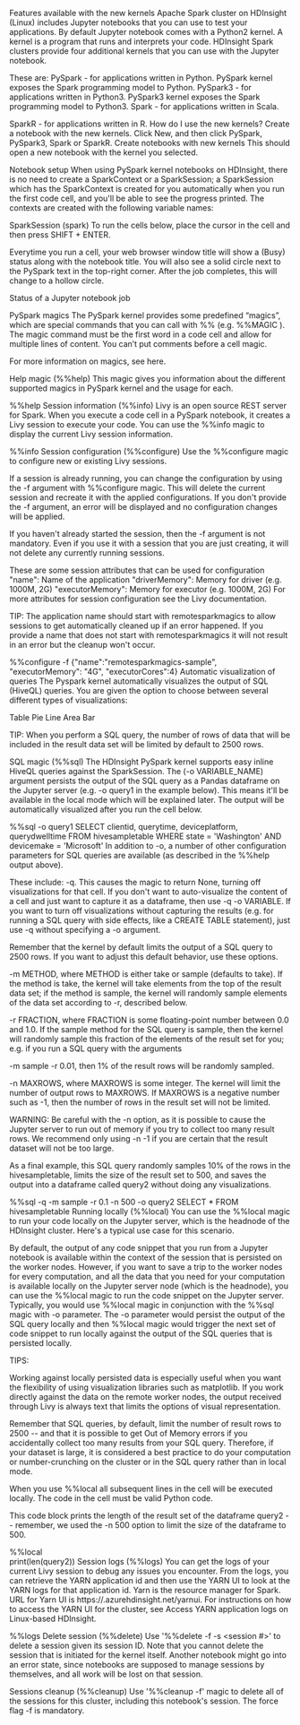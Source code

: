 Features available with the new kernels
Apache Spark cluster on HDInsight (Linux) includes Jupyter notebooks that you can use to test your applications.
By default Jupyter notebook comes with a Python2 kernel.
A kernel is a program that runs and interprets your code.
HDInsight Spark clusters provide four additional kernels that you can use with the Jupyter notebook.

These are:
PySpark - for applications written in Python. PySpark kernel exposes the Spark programming model to Python.
PySpark3 - for applications written in Python3. PySpark3 kernel exposes the Spark programming model to Python3.
Spark - for applications written in Scala.

SparkR - for applications written in R.
How do I use the new kernels?
Create a notebook with the new kernels. Click New, and then click PySpark, PySpark3, Spark or SparkR. 
Create notebooks with new kernels
This should open a new notebook with the kernel you selected.

Notebook setup
When using PySpark kernel notebooks on HDInsight, there is no need to create a SparkContext or a SparkSession; a SparkSession which has the SparkContext is created for you automatically when you run the first code cell, and you'll be able to see the progress printed. The contexts are created with the following variable names:

SparkSession (spark)
To run the cells below, place the cursor in the cell and then press SHIFT + ENTER.


Everytime you run a cell, your web browser window title will show a (Busy) status along with the notebook title. You will also see a solid circle next to the PySpark text in the top-right corner. After the job completes, this will change to a hollow circle.

Status of a Jupyter notebook job

PySpark magics
The PySpark kernel provides some predefined “magics”, which are special commands that you can call with %% (e.g. %%MAGIC ). The magic command must be the first word in a code cell and allow for multiple lines of content. You can’t put comments before a cell magic.

For more information on magics, see here.

Help magic (%%help)
This magic gives you information about the different supported magics in PySpark kernel and the usage for each.

%%help
Session information (%%info)
Livy is an open source REST server for Spark. When you execute a code cell in a PySpark notebook, it creates a Livy session to execute your code. You can use the %%info magic to display the current Livy session information.

%%info
Session configuration (%%configure)
Use the %%configure magic to configure new or existing Livy sessions.

If a session is already running, you can change the configuration by using the -f argument with %%configure magic. This will delete the current session and recreate it with the applied configurations. If you don't provide the -f argument, an error will be displayed and no configuration changes will be applied.

If you haven't already started the session, then the -f argument is not mandatory. Even if you use it with a session that you are just creating, it will not delete any currently running sessions.

These are some session attributes that can be used for configuration
"name": Name of the application
"driverMemory": Memory for driver (e.g. 1000M, 2G)
"executorMemory": Memory for executor (e.g. 1000M, 2G)
For more attributes for session configuration see the Livy documentation.

TIP: The application name should start with remotesparkmagics to allow sessions to get automatically cleaned up if an error happened. If you provide a name that does not start with remotesparkmagics it will not result in an error but the cleanup won't occur.

%%configure -f 
{"name":"remotesparkmagics-sample", "executorMemory": "4G", "executorCores":4}
Automatic visualization of queries
The Pyspark kernel automatically visualizes the output of SQL (HiveQL) queries. You are given the option to choose between several different types of visualizations:

Table
Pie
Line
Area
Bar

TIP: When you perform a SQL query, the number of rows of data that will be included in the result data set will be limited by default to 2500 rows.

SQL magic (%%sql)
The HDInsight PySpark kernel supports easy inline HiveQL queries against the SparkSession. The (-o VARIABLE_NAME) argument persists the output of the SQL query as a Pandas dataframe on the Jupyter server (e.g. -o query1 in the example below). This means it'll be available in the local mode which will be explained later. The output will be automatically visualized after you run the cell below.

%%sql -o query1
SELECT clientid, querytime, deviceplatform, querydwelltime 
FROM hivesampletable
WHERE state = 'Washington' AND devicemake = 'Microsoft' 
In addition to -o, a number of other configuration parameters for SQL queries are available (as described in the %%help output above). 

These include:
-q. This causes the magic to return None, turning off visualizations for that cell. If you don't want to auto-visualize the content of a cell and just want to capture it as a dataframe, then use -q -o VARIABLE. If you want to turn off visualizations without capturing the results (e.g. for running a SQL query with side effects, like a CREATE TABLE statement), just use -q without specifying a -o argument.

Remember that the kernel by default limits the output of a SQL query to 2500 rows. If you want to adjust this default behavior, use these options.

-m METHOD, where METHOD is either take or sample (defaults to take). If the method is take, the kernel will take elements from the top of the result data set; if the method is sample, the kernel will randomly sample elements of the data set according to -r, described below.

-r FRACTION, where FRACTION is some floating-point number between 0.0 and 1.0. If the sample method for the SQL query is sample, then the kernel will randomly sample this fraction of the elements of the result set for you; e.g. if you run a SQL query with the arguments 

-m sample -r 0.01, then 1% of the result rows will be randomly sampled.

-n MAXROWS, where MAXROWS is some integer. The kernel will limit the number of output rows to MAXROWS. If MAXROWS is a negative number such as -1, then the number of rows in the result set will not be limited.

WARNING: Be careful with the -n option, as it is possible to cause the Jupyter server to run out of memory if you try to collect too many result rows. We recommend only using -n -1 if you are certain that the result dataset will not be too large.

As a final example, this SQL query randomly samples 10% of the rows in the hivesampletable, limits the size of the result set to 500, and saves the output into a dataframe called query2 without doing any visualizations.

%%sql -q -m sample -r 0.1 -n 500 -o query2 
SELECT * FROM hivesampletable
Running locally (%%local)
You can use the %%local magic to run your code locally on the Jupyter server, which is the headnode of the HDInsight cluster. Here's a typical use case for this scenario.

By default, the output of any code snippet that you run from a Jupyter notebook is available within the context of the session that is persisted on the worker nodes. However, if you want to save a trip to the worker nodes for every computation, and all the data that you need for your computation is available locally on the Jupyter server node (which is the headnode), you can use the %%local magic to run the code snippet on the Jupyter server. Typically, you would use %%local magic in conjunction with the %%sql magic with -o parameter. The -o parameter would persist the output of the SQL query locally and then %%local magic would trigger the next set of code snippet to run locally against the output of the SQL queries that is persisted locally.

TIPS:

Working against locally persisted data is especially useful when you want the flexibility of using visualization libraries such as matplotlib. If you work directly against the data on the remote worker nodes, the output received through Livy is always text that limits the options of visual representation.

Remember that SQL queries, by default, limit the number of result rows to 2500 -- and that it is possible to get Out of Memory errors if you accidentally collect too many results from your SQL query. Therefore, if your dataset is large, it is considered a best practice to do your computation or number-crunching on the cluster or in the SQL query rather than in local mode.

When you use %%local all subsequent lines in the cell will be executed locally. The code in the cell must be valid Python code.

This code block prints the length of the result set of the dataframe query2 -- remember, we used the -n 500 option to limit the size of the dataframe to 500.

%%local  
print(len(query2))
Session logs (%%logs)
You can get the logs of your current Livy session to debug any issues you encounter. From the logs, you can retrieve the YARN application id and then use the YARN UI to look at the YARN logs for that application id. Yarn is the resource manager for Spark. URL for Yarn UI is https://<clusterdnsname>.azurehdinsight.net/yarnui. For instructions on how to access the YARN UI for the cluster, see Access YARN application logs on Linux-based HDInsight.

%%logs
Delete session (%%delete)
Use '%%delete -f -s <session #>' to delete a session given its session ID. Note that you cannot delete the session that is initiated for the kernel itself. Another notebook might go into an error state, since notebooks are supposed to manage sessions by themselves, and all work will be lost on that session.

Sessions cleanup (%%cleanup)
Use '%%cleanup -f' magic to delete all of the sessions for this cluster, including this notebook's session. The force flag -f is mandatory.
